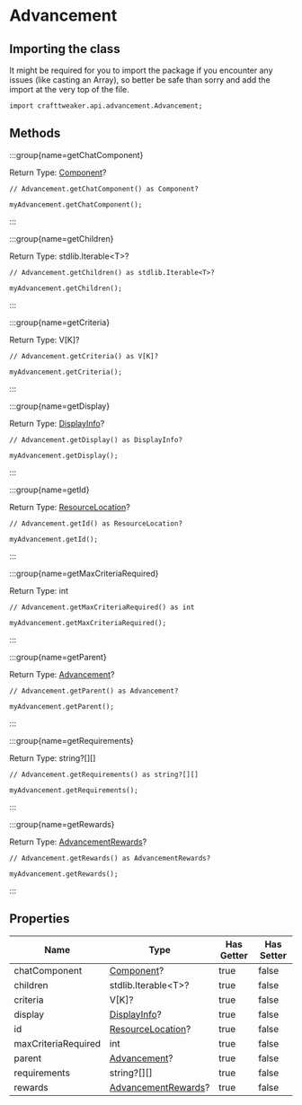 # Advancement

## Importing the class

It might be required for you to import the package if you encounter any issues (like casting an Array), so better be safe than sorry and add the import at the very top of the file.
```zenscript
import crafttweaker.api.advancement.Advancement;
```


## Methods

:::group{name=getChatComponent}

Return Type: [Component](/vanilla/api/text/Component)?

```zenscript
// Advancement.getChatComponent() as Component?

myAdvancement.getChatComponent();
```

:::

:::group{name=getChildren}

Return Type: stdlib.Iterable&lt;T&gt;?

```zenscript
// Advancement.getChildren() as stdlib.Iterable<T>?

myAdvancement.getChildren();
```

:::

:::group{name=getCriteria}

Return Type: V[K]?

```zenscript
// Advancement.getCriteria() as V[K]?

myAdvancement.getCriteria();
```

:::

:::group{name=getDisplay}

Return Type: [DisplayInfo](/vanilla/api/advancement/DisplayInfo)?

```zenscript
// Advancement.getDisplay() as DisplayInfo?

myAdvancement.getDisplay();
```

:::

:::group{name=getId}

Return Type: [ResourceLocation](/vanilla/api/resource/ResourceLocation)?

```zenscript
// Advancement.getId() as ResourceLocation?

myAdvancement.getId();
```

:::

:::group{name=getMaxCriteriaRequired}

Return Type: int

```zenscript
// Advancement.getMaxCriteriaRequired() as int

myAdvancement.getMaxCriteriaRequired();
```

:::

:::group{name=getParent}

Return Type: [Advancement](/vanilla/api/advancement/Advancement)?

```zenscript
// Advancement.getParent() as Advancement?

myAdvancement.getParent();
```

:::

:::group{name=getRequirements}

Return Type: string?[][]

```zenscript
// Advancement.getRequirements() as string?[][]

myAdvancement.getRequirements();
```

:::

:::group{name=getRewards}

Return Type: [AdvancementRewards](/vanilla/api/advancement/AdvancementRewards)?

```zenscript
// Advancement.getRewards() as AdvancementRewards?

myAdvancement.getRewards();
```

:::


## Properties

|        Name         |                                Type                                | Has Getter | Has Setter |
|---------------------|--------------------------------------------------------------------|------------|------------|
| chatComponent       | [Component](/vanilla/api/text/Component)?                          | true       | false      |
| children            | stdlib.Iterable&lt;T&gt;?                                          | true       | false      |
| criteria            | V[K]?                                                              | true       | false      |
| display             | [DisplayInfo](/vanilla/api/advancement/DisplayInfo)?               | true       | false      |
| id                  | [ResourceLocation](/vanilla/api/resource/ResourceLocation)?        | true       | false      |
| maxCriteriaRequired | int                                                                | true       | false      |
| parent              | [Advancement](/vanilla/api/advancement/Advancement)?               | true       | false      |
| requirements        | string?[][]                                                        | true       | false      |
| rewards             | [AdvancementRewards](/vanilla/api/advancement/AdvancementRewards)? | true       | false      |

